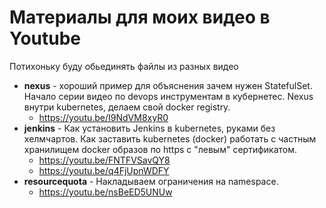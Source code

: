 # Материалы для моих видео в Youtube
Потихоньку буду обьединять файлы из разных видео

* **nexus** - хороший пример для объяснения зачем нужен StatefulSet.
Начало серии видео по devops инструментам в кубернетес.
Nexus внутри kubernetes, делаем свой docker registry.
    * https://youtu.be/I9NdVM8xyR0
* **jenkins** - Как установить Jenkins в kubernetes, руками без хелмчартов.
Как заставить kubernetes (docker) работать с частным хранилищем docker 
образов по https с "левым" сертификатом.  
    * https://youtu.be/FNTFVSavQY8
    * https://youtu.be/q4FjUpnWDFY
* **resourcequota** - Накладываем ограничения на namespace.
   * https://youtu.be/nsBeED5UNUw
